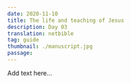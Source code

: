 ```yaml
---
date: 2020-11-10
title: The life and teaching of Jesus  
description: Day 03
translation: netbible
tag: guide
thumbnail: ./manuscript.jpg
passage: 
---
```


Add text here...
